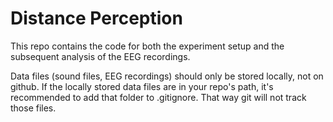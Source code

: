 # Distance Perception

This repo contains the code for both the experiment setup and the subsequent analysis of the EEG recordings.

Data files (sound files, EEG recordings) should only be stored locally, not on github. If the locally stored data files
are in your repo's path, it's recommended to add that folder to .gitignore. That way git will not track those files.